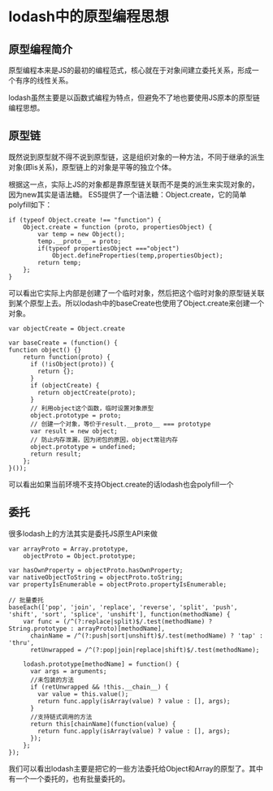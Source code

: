 # lodash中的原型编程思想

## 原型编程简介
原型编程本来是JS的最初的编程范式，核心就在于对象间建立委托关系，形成一个有序的线性关系。

lodash虽然主要是以函数式编程为特点，但避免不了地也要使用JS原本的原型链编程思想。

## 原型链
既然说到原型就不得不说到原型链，这是组织对象的一种方法，不同于继承的派生对象(即is关系)，原型链上的对象是平等的独立个体。

根据这一点，实际上JS的对象都是靠原型链关联而不是类的派生来实现对象的，因为new其实是语法糖。
ES5提供了一个语法糖：Object.create，它的简单polyfill如下：
```
if (typeof Object.create !== "function") {
    Object.create = function (proto, propertiesObject) {
        var temp = new Object();
        temp.__proto__ = proto;
        if(typeof propertiesObject ==="object")
            Object.defineProperties(temp,propertiesObject);
        return temp;
    };
}

```
可以看出它实际上内部是创建了一个临时对象，然后把这个临时对象的原型链关联到某个原型上去。所以lodash中的baseCreate也使用了Object.create来创建一个对象。
```
var objectCreate = Object.create

var baseCreate = (function() {
function object() {}
	return function(proto) {
	  if (!isObject(proto)) {
	    return {};
	  }
	  if (objectCreate) {
	    return objectCreate(proto);
	  }
	  // 利用object这个函数，临时设置对象原型
	  object.prototype = proto;
	  // 创建一个对象，等价于result.__proto__ === prototype
	  var result = new object;
	  // 防止内存泄漏，因为闭包的原因，object常驻内存
	  object.prototype = undefined;
	  return result;
	};
}());
```
可以看出如果当前环境不支持Object.create的话lodash也会polyfill一个

## 委托
很多lodash上的方法其实是委托JS原生API来做

```
var arrayProto = Array.prototype,
    objectProto = Object.prototype;

var hasOwnProperty = objectProto.hasOwnProperty;
var nativeObjectToString = objectProto.toString;
var propertyIsEnumerable = objectProto.propertyIsEnumerable;

// 批量委托
baseEach(['pop', 'join', 'replace', 'reverse', 'split', 'push', 'shift', 'sort', 'splice', 'unshift'], function(methodName) {
	var func = (/^(?:replace|split)$/.test(methodName) ? String.prototype : arrayProto)[methodName],
	  chainName = /^(?:push|sort|unshift)$/.test(methodName) ? 'tap' : 'thru',
	  retUnwrapped = /^(?:pop|join|replace|shift)$/.test(methodName);

	lodash.prototype[methodName] = function() {
	  var args = arguments;
	  //未包装的方法
	  if (retUnwrapped && !this.__chain__) {
	    var value = this.value();
	    return func.apply(isArray(value) ? value : [], args);
	  }
	  //支持链式调用的方法
	  return this[chainName](function(value) {
	    return func.apply(isArray(value) ? value : [], args);
	  });
	};
});
```
我们可以看出lodash主要是把它的一些方法委托给Object和Array的原型了。其中有一个一个委托的，也有批量委托的。